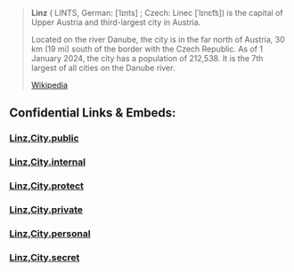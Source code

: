 
> **Linz** ( LINTS, German: [ˈlɪnts] ; Czech: Linec [ˈlɪnɛt͡s]) is the capital of Upper Austria 
> and third-largest city in Austria. 
> 
> Located on the river Danube, the city is in the far north of Austria, 
> 30 km (19 mi) south of the border with the Czech Republic. 
> As of 1 January 2024, the city has a population of 212,538. 
> It is the 7th largest of all cities on the Danube river.
>
> [Wikipedia](https://en.wikipedia.org/wiki/Linz)





## Confidential Links & Embeds: 

### [Linz,City.public](/_public/\Earth\Continent\Europe\Europe~Central\Austria\Austrias_States\Oberösterreich\counties~OÖ\Linz,District\cities~LinzLinz,City.public.md) 

### [Linz,City.internal](/_internal/\Earth\Continent\Europe\Europe~Central\Austria\Austrias_States\Oberösterreich\counties~OÖ\Linz,District\cities~LinzLinz,City.internal.md) 

### [Linz,City.protect](/_protect/\Earth\Continent\Europe\Europe~Central\Austria\Austrias_States\Oberösterreich\counties~OÖ\Linz,District\cities~LinzLinz,City.protect.md) 

### [Linz,City.private](/_private/\Earth\Continent\Europe\Europe~Central\Austria\Austrias_States\Oberösterreich\counties~OÖ\Linz,District\cities~LinzLinz,City.private.md) 

### [Linz,City.personal](/_personal/\Earth\Continent\Europe\Europe~Central\Austria\Austrias_States\Oberösterreich\counties~OÖ\Linz,District\cities~LinzLinz,City.personal.md) 

### [Linz,City.secret](/_secret/\Earth\Continent\Europe\Europe~Central\Austria\Austrias_States\Oberösterreich\counties~OÖ\Linz,District\cities~LinzLinz,City.secret.md)

